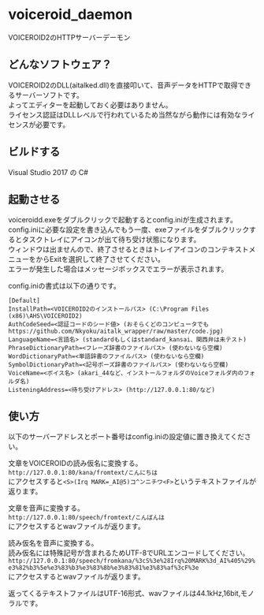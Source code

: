 # voiceroid_daemon
VOICEROID2のHTTPサーバーデーモン

## どんなソフトウェア？
VOICEROID2のDLL(aitalked.dll)を直接叩いて、音声データをHTTPで取得できるサーバーソフトです。  
よってエディターを起動しておく必要はありません。  
ライセンス認証はDLLレベルで行われているため当然ながら動作には有効なライセンスが必要です。

## ビルドする
Visual Studio 2017 の C#

## 起動させる
voiceroidd.exeをダブルクリックで起動するとconfig.iniが生成されます。  
config.iniに必要な設定を書き込んでもう一度、exeファイルをダブルクリックするとタスクトレイにアイコンが出て待ち受け状態になります。  
ウィンドウは出ませんので、終了させるときはトレイアイコンのコンテキストメニューをからExitを選択して終了させてください。  
エラーが発生した場合はメッセージボックスでエラーが表示されます。  

config.iniの書式は以下の通りです。
```
[Default]
InstallPath=<VOICEROID2のインストールパス> (C:\Program Files (x86)\AHS\VOICEROID2)
AuthCodeSeed=<認証コードのシード値> (おそらくどのコンピュータでもhttps://github.com/Nkyoku/aitalk_wrapper/raw/master/code.jpg)
LanguageName=<言語名> (standardもしくはstandard_kansai、関西弁は未テスト)
PhraseDictionaryPath=<フレーズ辞書のファイルパス> (使わないなら空欄)
WordDictionaryPath=<単語辞書のファイルパス> (使わないなら空欄)
SymbolDictionaryPath=<記号ポーズ辞書のファイルパス> (使わないなら空欄)
VoiceName=<ボイス名> (akari_44など、インストールフォルダのVoiceフォルダ内のフォルダ名)
ListeningAddress=<待ち受けアドレス> (http://127.0.0.1:80/など)
```

## 使い方
以下のサーバーアドレスとポート番号はconfig.iniの設定値に置き換えてください。

文章をVOICEROIDの読み仮名に変換する。  
`http://127.0.0.1:80/kana/fromtext/こんにちは`  
にアクセスすると`<S>(Irq MARK=_AI@5)コ^ンニチワ<F>`というテキストファイルが返ります。  

文章を音声に変換する。  
`http://127.0.0.1:80/speech/fromtext/こんばんは`  
にアクセスするとwavファイルが返ります。  

読み仮名を音声に変換する。  
読み仮名には特殊記号が含まれるためUTF-8でURLエンコードしてください。  
`http://127.0.0.1:80/speech/fromkana/%3cS%3e%28Irq%20MARK%3d_AI%405%29%e3%82%b3%5e%e3%83%b3%e3%83%8b%e3%83%81%e3%83%af%3cF%3e`  
にアクセスするとwavファイルが返ります。  

返ってくるテキストファイルはUTF-16形式、wavファイルは44.1kHz,16bit,モノラルです。


